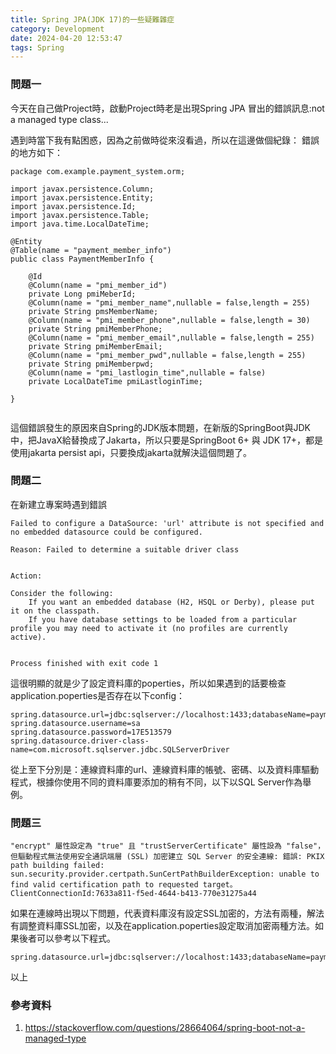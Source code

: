 ```yaml
---
title: Spring JPA(JDK 17)的一些疑難雜症
category: Development
date: 2024-04-20 12:53:47
tags: Spring 
---
```

### 問題一

今天在自己做Project時，啟動Project時老是出現Spring JPA 冒出的錯誤訊息:not a managed type class...
<!-- more -->
遇到時當下我有點困惑，因為之前做時從來沒看過，所以在這邊做個紀錄：
錯誤的地方如下：
```
package com.example.payment_system.orm;

import javax.persistence.Column;
import javax.persistence.Entity;
import javax.persistence.Id;
import javax.persistence.Table;
import java.time.LocalDateTime;

@Entity
@Table(name = "payment_member_info")
public class PaymentMemberInfo {

    @Id
    @Column(name = "pmi_member_id")
    private Long pmiMeberId;
    @Column(name = "pmi_member_name",nullable = false,length = 255)
    private String pmsMemberName;
    @Column(name = "pmi_member_phone",nullable = false,length = 30)
    private String pmiMemberPhone;
    @Column(name = "pmi_member_email",nullable = false,length = 255)
    private String pmiMemberEmail;
    @Column(name = "pmi_member_pwd",nullable = false,length = 255)
    private String pmiMemberpwd;
    @Column(name = "pmi_lastlogin_time",nullable = false)
    private LocalDateTime pmiLastloginTime;

}


```
這個錯誤發生的原因來自Spring的JDK版本問題，在新版的SpringBoot與JDK中，把JavaX給替換成了Jakarta，所以只要是SpringBoot 6+ 與 JDK 17+，都是使用jakarta persist api，只要換成jakarta就解決這個問題了。

### 問題二
在新建立專案時遇到錯誤
```
Failed to configure a DataSource: 'url' attribute is not specified and no embedded datasource could be configured.

Reason: Failed to determine a suitable driver class


Action:

Consider the following:
	If you want an embedded database (H2, HSQL or Derby), please put it on the classpath.
	If you have database settings to be loaded from a particular profile you may need to activate it (no profiles are currently active).


Process finished with exit code 1

```
這很明顯的就是少了設定資料庫的poperties，所以如果遇到的話要檢查application.poperties是否存在以下config：
```
spring.datasource.url=jdbc:sqlserver://localhost:1433;databaseName=payment;encrypt=false;
spring.datasource.username=sa
spring.datasource.password=17E513579
spring.datasource.driver-class-name=com.microsoft.sqlserver.jdbc.SQLServerDriver

```
從上至下分別是：連線資料庫的url、連線資料庫的帳號、密碼、以及資料庫驅動程式，根據你使用不同的資料庫要添加的稍有不同，以下以SQL Server作為舉例。

### 問題三

```
"encrypt" 屬性設定為 "true" 且 "trustServerCertificate" 屬性設為 "false"，但驅動程式無法使用安全通訊端層 (SSL) 加密建立 SQL Server 的安全連線: 錯誤: PKIX path building failed: sun.security.provider.certpath.SunCertPathBuilderException: unable to find valid certification path to requested target。 ClientConnectionId:7633a811-f5ed-4644-b413-770e31275a44
```

如果在連線時出現以下問題，代表資料庫沒有設定SSL加密的，方法有兩種，解法有調整資料庫SSL加密，以及在application.poperties設定取消加密兩種方法。如果後者可以參考以下程式。
```
spring.datasource.url=jdbc:sqlserver://localhost:1433;databaseName=payment;encrypt=false;
```

以上

### 參考資料
1. https://stackoverflow.com/questions/28664064/spring-boot-not-a-managed-type

